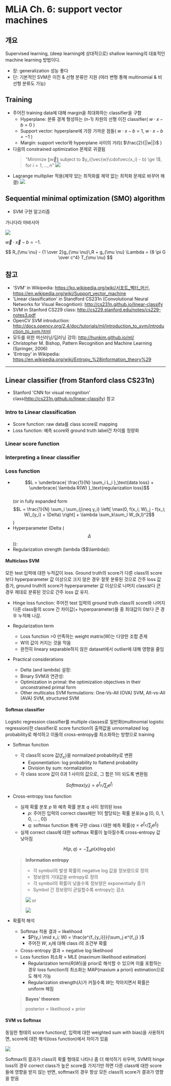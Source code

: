 # MLiA Ch. 6: support vector machines

## 개요

  Supervised learning, (deep learning에 상대적으로) shallow learning의 대표적인 machine learning 방법이다.

  - 장: generalization 성능 좋다
  - 단: 기본적인 SVM은 이진 & 선형 분류만 지원 (여러 변형 통해 multinomial & 비선형 분류도 가능)

## Training

  - 주어진 training data에 대해 margin을 최대화하는 classifier을 구함
    - Hyperplane: 분류 경계 형성하는 (n-1) 차원의 선형 이진 classifier( $w\cdot x-b=0$ )
    - Support vector: hyperplane에 가장 가까운 점들( $w\cdot x-b=1$, $w\cdot x-b=-1$ )
    - Margin: support vector와 hyperplane 사이의 거리( $\frac{2}{||w||}$ )
      <!-- ![](Svm_max_sep_hyperplane_with_margin.png) -->
  - 다음의 constrained optimization 문제로 귀결됨
    > "Minimize $\|\vec{w}\|$ subject to $y_i(\vec{w}\cdot\vec{x_i} - b) \ge 1$,  for $i = 1,\,\ldots,\,n$"
    ![](assets/README-3d19b.png)
  - Lagrange multiplier 적용(제약 았는 최적화를 제약 없는 최적화 문제로 바꾸어 해결)
    ![](assets/README-9a322.png)
    <!-- ![Support vector와 margin](https://upload.wikimedia.org/wikipedia/commons/2/2a/Svm_max_sep_hyperplane_with_margin.png) -->

## Sequential minimal optimization (SMO) algorithm

  - SVM 구현 알고리즘

  가나다라 마바사아


  ![](https://upload.wikimedia.org/math/a/7/4/a745d413de81c293a28dde584c6717df.png)

  $\vec{w}\cdot\vec{x} - b=-1.\,$

  $$ R_{\mu \nu} - {1 \over 2}g_{\mu \nu}\,R + g_{\mu \nu} \Lambda
  = {8 \pi G \over c^4} T_{\mu \nu} $$

## 참고
  - 'SVM' in Wikipedia: https://ko.wikipedia.org/wiki/서포트_벡터_머신, https://en.wikipedia.org/wiki/Support_vector_machine
  - 'Linear classification' in Standford CS231n (Convolutional Neural Networks for Visual Recognition): http://cs231n.github.io/linear-classify
  - SVM in Stanford CS229 class: http://cs229.stanford.edu/notes/cs229-notes3.pdf
  - OpenCV SVM introduction: http://docs.opencv.org/2.4/doc/tutorials/ml/introduction_to_svm/introduction_to_svm.html
  - 모두를 위한 머신러닝/딥러닝 강의: http://hunkim.github.io/ml/
  - Christopher M. Bishop, Pattern Recognition and Machine Learning (Springer, 2006)
  - 'Entropy' in Wikipedia: https://en.wikipedia.org/wiki/Entropy_%28information_theory%29


-------------------

## Linear classifier (from Stanford class CS231n)

  - Stanford 'CNN for visual recognition' class(http://cs231n.github.io/linear-classify) 참고

### Intro to Linear classification
- Score function: raw data를 class score로 mapping
- Loss function: 예측 score와 ground truth label간 차이를 정량화

### Linear score function
### Interpreting a linear classifier
### Loss function

  - $$L =  \underbrace{ \frac{1}{N} \sum_i L_i }_\text{data loss} + \underbrace{ \lambda R(W) }_\text{regularization loss}$$  
    (or in fully expanded form  
    $$L = \frac{1}{N} \sum_i \sum_{j\neq y_i} \left[ \max(0, f(x_i; W)_j - f(x_i; W)_{y_i} + \Delta) \right] + \lambda \sum_k\sum_l W_{k,l}^2$$ )
  - Hyperparameter (Delta ($$\Delta$$)):
  - Regularization strength (lambda ($$\lambda)):

#### Multiclass SVM

  모든 test 입력애 대한 누적값이 loss. Ground truth의 score가 다른 class의 score보다 hyperparameter 값 이상으로 크지 않은 경우 잘못 분류된 것으로 간주 loss 값 증가, ground truth의 score가 hyperparameter 값 이상으로 나머지 class보다 큰 경우 제대로 분류된 것으로 간주 loss 값 유지.

  - Hinge loss function: 주어진 test 입력의 ground truth class의 score와 나머지 다른 class들의 score 간 차이값(+ hyperparameter)들 중 최대값이 0보다 큰 경우 누적해 나감.

  - Regularization term
    - Loss function >0 만족하는 weight matrix(W)는 다양한 조합 존재
    - W의 값이 커지는 것을 막음
    - 완전히 lineary separable하지 않은 dataset에서 outlier에 대해 영향을 줄임

  - Practical considerations
    - Delta (and lambda) 설정:
    - Binary SVM과 연관성:
    - Optimization in primal: the optimization objectives in their unconstrained primal form
    - Other multicalss SVM formulations: One-Vs-All (OVA) SVM, All-vs-All (AVA) SVM, structured SVM

#### Softmax classifier

  Logistic regression classifier를 multiple classes로 일반화(multinomial logistic regression)한 classifier로 score function의 출력값을 unnormalized log probability로 해석하고 이들의 cross-entropy를 최소화하는 방향으로 training

  - Softmax function
    - 각 class의 score 값($f_{y_i}$)을 normalized probability로 변환
      - Exponentiation: log probability to flattend probability
      - Division by sum: normalization
    - 각 class score 값이 0과 1 사이의 값으로, 그 합은 1이 되도록 변환됨

    $$Softmax(y_i) = e^{f_{y_i}}  / \sum_j e^{f_j}$$

  - Cross-entropy loss function
    - 실제 확률 분포 _p_ 와 예측 확률 분포 _q_ 사이 정의된 loss
      - _p_: 주어진 입력의 correct class에만 1이 할당되는 확률 분포(e.g [0, 0, 1, 0, ... , 0])
      - _q_: softmax function 통해 구한 class i 대한 예측 확률($q = e^{f_{y_i}}  / \sum_j e^{f_j}$)
    - 실제 correct class에 대한 softmax 확률이 높아질수록 cross-entropy 값 낮아짐

    $$H(p,q) = - \sum_x p(x) \log q(x)$$

    > __Information entropy__
    > - 각 symbol의 발생 확률의 negative log 값을 정보량으로 정의
    > - 정보량의 기대값을 entropy로 정의
    > - 각 symbol의 확률이 낮을수록 정보량은 exponentially 증가
    > - Symbol 간 정보량이 균일할수록 entropy는 감소
    >
    > ![](assets/README-39914.png) or
    >
    > ![](assets/README-6dd59.png)

  - 확률적 해석
    - Softmax 적용 결과 = likelihood
      - $P(y_i \mid x_i; W) = \frac{e^{f_{y_i}}}{\sum_j e^{f_j} }$
      - 주어진 $W$, $x_i$에 대해 class i의 조건부 확률
    - Cross-entropy 결과 = negative log likelihood
    - Loss function 최소화 = MLE (maximum likelihood estimation)
      - Regularization term($R(W)$)을 prior로 해석할 수 있으며 이를 포함하는 경우 loss function의 최소화는 MAP(maxium a priori) estimation으로도 해석 가능
      - Regularization strength($\lambda$)가 커질수록 $W$는 작아지면서 확률은 uniform 해짐
    > __Bayes' theorem__
    >   
    > posterior ∝ likelihood × prior

#### SVM vs Softmax

  동일한 형태의 score function($f$, 입력에 대한 weighted sum with bias)을 사용하지면, score에 대한 해석(loss function)에서 차이가 있음

  ![](assets/README-3efd6.png)

  Softmax의 결과가 class의 확률 형태로 나타나 좀 더 해석하기 쉬우며, SVM의 hinge loss의 경우 correct class가 높은 score를 가지기만 하면 다른 class에 대한 score들에 영향을 받지 않는 반면, softmax의 경우 항상 모든 class의 score가 결과가 영향을 받음
